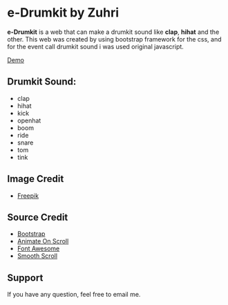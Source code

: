 # e-Drumkit by Zuhri

**e-Drumkit** is a web that can make a drumkit sound like **clap**, **hihat** and the other. This web was created by using bootstrap framework for the css, and for the event call drumkit sound i was used original javascript. 

[Demo](https://muhammadzhuhry.github.io/e-Drumkit/)

Drumkit Sound:
----------
 - clap
 - hihat
 - kick
 - openhat
 - boom
 - ride
 - snare
 - tom
 - tink

Image Credit
----------

 - [Freepik](http://www.freepik.com/)

Source Credit
----------
 - [Bootstrap](http://getbootstrap.com/)
 - [Animate On Scroll](https://michalsnik.github.io/aos/)
 - [Font Awesome](http://fontawesome.io/)
 - [Smooth Scroll](https://cferdinandi.github.io/smooth-scroll/)

Support
----------
If you have any question, feel free to email me.
